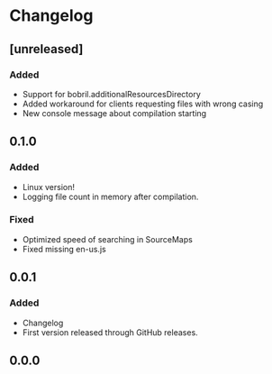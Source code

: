 # Changelog

## [unreleased]

### Added

* Support for bobril.additionalResourcesDirectory
* Added workaround for clients requesting files with wrong casing
* New console message about compilation starting

## 0.1.0

### Added

* Linux version!
* Logging file count in memory after compilation.

### Fixed

* Optimized speed of searching in SourceMaps
* Fixed missing en-us.js

## 0.0.1

### Added

* Changelog
* First version released through GitHub releases.

## 0.0.0
